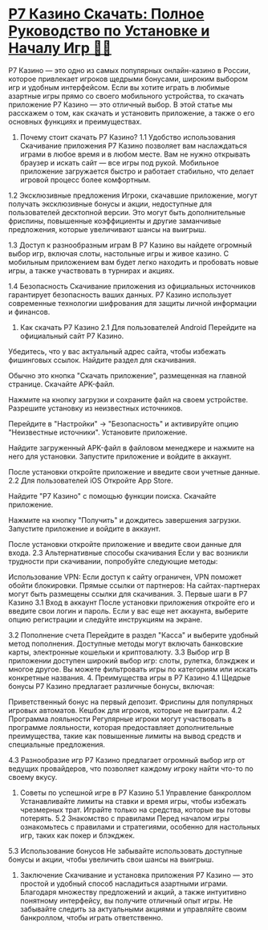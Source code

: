 # [Р7 Казино Скачать: Полное Руководство по Установке и Началу Игр 🎲📲](https://brandplay.link/dByFXP7h)

Р7 Казино — это одно из самых популярных онлайн-казино в России, которое привлекает игроков щедрыми бонусами, широким выбором игр и удобным интерфейсом. Если вы хотите играть в любимые азартные игры прямо со своего мобильного устройства, то скачать приложение Р7 Казино — это отличный выбор. В этой статье мы расскажем о том, как скачать и установить приложение, а также о его основных функциях и преимуществах.

1. Почему стоит скачать Р7 Казино?
   1.1 Удобство использования
   Скачивание приложения Р7 Казино позволяет вам наслаждаться играми в любое время и в любом месте. Вам не нужно открывать браузер и искать сайт — все игры под рукой. Мобильное приложение загружается быстро и работает стабильно, что делает игровой процесс более комфортным.

1.2 Эксклюзивные предложения
Игроки, скачавшие приложение, могут получать эксклюзивные бонусы и акции, недоступные для пользователей десктопной версии. Это могут быть дополнительные фриспины, повышенные коэффициенты и другие заманчивые предложения, которые увеличивают шансы на выигрыш.

1.3 Доступ к разнообразным играм
В Р7 Казино вы найдете огромный выбор игр, включая слоты, настольные игры и живое казино. С мобильным приложением вам будет легко находить и пробовать новые игры, а также участвовать в турнирах и акциях.

1.4 Безопасность
Скачивание приложения из официальных источников гарантирует безопасность ваших данных. Р7 Казино использует современные технологии шифрования для защиты личной информации и финансов.

1. Как скачать Р7 Казино
   2.1 Для пользователей Android
   Перейдите на официальный сайт Р7 Казино.

Убедитесь, что у вас актуальный адрес сайта, чтобы избежать фишинговых ссылок.
Найдите раздел для скачивания.

Обычно это кнопка "Скачать приложение", размещенная на главной странице.
Скачайте APK-файл.

Нажмите на кнопку загрузки и сохраните файл на своем устройстве.
Разрешите установку из неизвестных источников.

Перейдите в "Настройки" → "Безопасность" и активируйте опцию "Неизвестные источники".
Установите приложение.

Найдите загруженный APK-файл в файловом менеджере и нажмите на него для установки.
Запустите приложение и войдите в аккаунт.

После установки откройте приложение и введите свои учетные данные.
2.2 Для пользователей iOS
Откройте App Store.

Найдите "Р7 Казино" с помощью функции поиска.
Скачайте приложение.

Нажмите на кнопку "Получить" и дождитесь завершения загрузки.
Запустите приложение и войдите в аккаунт.

После установки откройте приложение и введите свои данные для входа.
2.3 Альтернативные способы скачивания
Если у вас возникли трудности при скачивании, попробуйте следующие методы:

Использование VPN: Если доступ к сайту ограничен, VPN поможет обойти блокировки.
Прямые ссылки от партнеров: На сайтах-партнерах могут быть размещены ссылки для скачивания.
3\. Первые шаги в Р7 Казино
3.1 Вход в аккаунт
После установки приложения откройте его и введите свои логин и пароль. Если у вас еще нет аккаунта, выберите опцию регистрации и следуйте инструкциям на экране.

3.2 Пополнение счета
Перейдите в раздел "Касса" и выберите удобный метод пополнения.
Доступные методы могут включать банковские карты, электронные кошельки и криптовалюту.
3.3 Выбор игр
В приложении доступен широкий выбор игр: слоты, рулетка, блэкджек и многое другое.
Вы можете фильтровать игры по категориям или искать конкретные названия.
4\. Преимущества игры в Р7 Казино
4.1 Щедрые бонусы
Р7 Казино предлагает различные бонусы, включая:

Приветственный бонус на первый депозит.
Фриспины для популярных игровых автоматов.
Кешбэк для игроков, которые не выиграли.
4.2 Программа лояльности
Регулярные игроки могут участвовать в программе лояльности, которая предоставляет дополнительные преимущества, такие как повышенные лимиты на вывод средств и специальные предложения.

4.3 Разнообразие игр
Р7 Казино предлагает огромный выбор игр от ведущих провайдеров, что позволяет каждому игроку найти что-то по своему вкусу.

1. Советы по успешной игре в Р7 Казино
   5.1 Управление банкроллом
   Устанавливайте лимиты на ставки и время игры, чтобы избежать чрезмерных трат.
   Играйте только на средства, которые вы готовы потерять.
   5.2 Знакомство с правилами
   Перед началом игры ознакомьтесь с правилами и стратегиями, особенно для настольных игр, таких как покер и блэкджек.

5.3 Использование бонусов
Не забывайте использовать доступные бонусы и акции, чтобы увеличить свои шансы на выигрыш.

1. Заключение
   Скачивание и установка приложения Р7 Казино — это простой и удобный способ насладиться азартными играми. Благодаря множеству предложений и акций, а также интуитивно понятному интерфейсу, вы получите отличный опыт игры. Не забывайте следить за актуальными акциями и управляйте своим банкроллом, чтобы играть ответственно.
